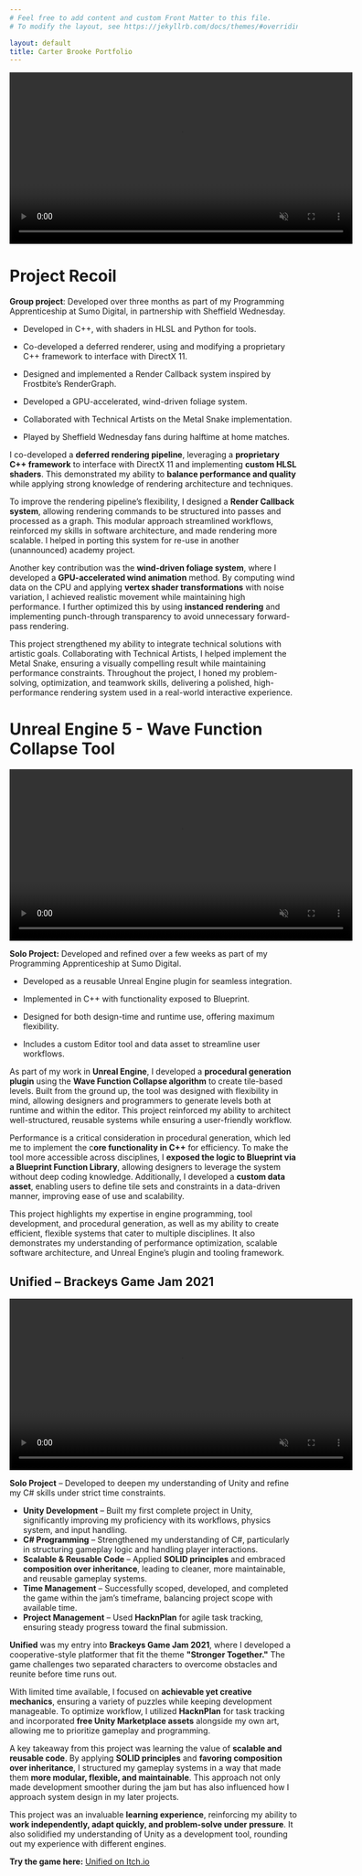 ```yaml
---
# Feel free to add content and custom Front Matter to this file.
# To modify the layout, see https://jekyllrb.com/docs/themes/#overriding-theme-defaults

layout: default
title: Carter Brooke Portfolio
---
```


<video width="600" controls loop autoplay muted playsinline>
  <source src="/assets/Recoil.mp4" type="video/mp4">
  Your browser does not support the video tag.
</video>

# Project Recoil 

**Group project**: Developed over three months as part of my Programming Apprenticeship at Sumo Digital, in partnership with Sheffield Wednesday.

- Developed in C++, with shaders in HLSL and Python for tools. 

- Co-developed a deferred renderer, using and modifying a proprietary C++ framework to interface with DirectX 11. 

- Designed and implemented a Render Callback system inspired by Frostbite’s RenderGraph. 

- Developed a GPU-accelerated, wind-driven foliage system. 

- Collaborated with Technical Artists on the Metal Snake implementation. 

- Played by Sheffield Wednesday fans during halftime at home matches. 

I co-developed a **deferred rendering pipeline**, leveraging a **proprietary C++ framework** to interface with DirectX 11 and implementing **custom HLSL shaders**. This demonstrated my ability to **balance performance and quality** while applying strong knowledge of rendering architecture and techniques. 

To improve the rendering pipeline’s flexibility, I designed a **Render Callback system**, allowing rendering commands to be structured into passes and processed as a graph. This modular approach streamlined workflows, reinforced my skills in software architecture, and made rendering more scalable. I helped in porting this system for re-use in another (unannounced) academy project. 

Another key contribution was the **wind-driven foliage system**, where I developed a **GPU-accelerated wind animation** method. By computing wind data on the CPU and applying **vertex shader transformations** with noise variation, I achieved realistic movement while maintaining high performance. I further optimized this by using **instanced rendering** and implementing punch-through transparency to avoid unnecessary forward-pass rendering. 

This project strengthened my ability to integrate technical solutions with artistic goals. Collaborating with Technical Artists, I helped implement the Metal Snake, ensuring a visually compelling result while maintaining performance constraints. Throughout the project, I honed my problem-solving, optimization, and teamwork skills, delivering a polished, high-performance rendering system used in a real-world interactive experience. 

# Unreal Engine 5 - Wave Function Collapse Tool 

<video width="600" controls loop autoplay muted playsinline>
  <source src="/assets/WaveFunctionCollapse.mp4" type="video/mp4">
  Your browser does not support the video tag.
</video>

**Solo Project:** Developed and refined over a few weeks as part of my Programming Apprenticeship at Sumo Digital. 

- Developed as a reusable Unreal Engine plugin for seamless integration. 

- Implemented in C++ with functionality exposed to Blueprint. 

- Designed for both design-time and runtime use, offering maximum flexibility. 

- Includes a custom Editor tool and data asset to streamline user workflows. 

As part of my work in **Unreal Engine**, I developed a **procedural generation plugin** using the **Wave Function Collapse algorithm** to create tile-based levels. Built from the ground up, the tool was designed with flexibility in mind, allowing designers and programmers to generate levels both at runtime and within the editor. This project reinforced my ability to architect well-structured, reusable systems while ensuring a user-friendly workflow. 

Performance is a critical consideration in procedural generation, which led me to implement the c**ore functionality in C++** for efficiency. To make the tool more accessible across disciplines, I **exposed the logic to Blueprint via a Blueprint Function Library**, allowing designers to leverage the system without deep coding knowledge. Additionally, I developed a **custom data asset**, enabling users to define tile sets and constraints in a data-driven manner, improving ease of use and scalability. 

This project highlights my expertise in engine programming, tool development, and procedural generation, as well as my ability to create efficient, flexible systems that cater to multiple disciplines. It also demonstrates my understanding of performance optimization, scalable software architecture, and Unreal Engine’s plugin and tooling framework. 

## Unified – Brackeys Game Jam 2021  

<video width="600" controls loop autoplay muted playsinline>
  <source src="/assets/Unified.mp4" type="video/mp4">
  Your browser does not support the video tag.
</video>

**Solo Project** – Developed to deepen my understanding of Unity and refine my C# skills under strict time constraints.

- **Unity Development** – Built my first complete project in Unity, significantly improving my proficiency with its workflows, physics system, and input handling.  
- **C# Programming** – Strengthened my understanding of C#, particularly in structuring gameplay logic and handling player interactions.  
- **Scalable & Reusable Code** – Applied **SOLID principles** and embraced **composition over inheritance**, leading to cleaner, more maintainable, and reusable gameplay systems.  
- **Time Management** – Successfully scoped, developed, and completed the game within the jam’s timeframe, balancing project scope with available time.  
- **Project Management** – Used **HacknPlan** for agile task tracking, ensuring steady progress toward the final submission.  

**Unified** was my entry into **Brackeys Game Jam 2021**, where I developed a cooperative-style platformer that fit the theme **"Stronger Together."** The game challenges two separated characters to overcome obstacles and reunite before time runs out.  

With limited time available, I focused on **achievable yet creative mechanics**, ensuring a variety of puzzles while keeping development manageable. To optimize workflow, I utilized **HacknPlan** for task tracking and incorporated **free Unity Marketplace assets** alongside my own art, allowing me to prioritize gameplay and programming.  

A key takeaway from this project was learning the value of **scalable and reusable code**. By applying **SOLID principles** and **favoring composition over inheritance**, I structured my gameplay systems in a way that made them **more modular, flexible, and maintainable**. This approach not only made development smoother during the jam but has also influenced how I approach system design in my later projects.  

This project was an invaluable **learning experience**, reinforcing my ability to **work independently, adapt quickly, and problem-solve under pressure**. It also solidified my understanding of Unity as a development tool, rounding out my experience with different engines.  

**Try the game here:** [Unified on Itch.io](https://carooke.itch.io/unified-brackeys-game-jam-20211)  


  